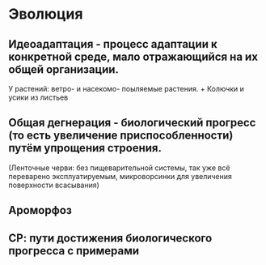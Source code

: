 # Эволюция

## Идеоадаптация - процесс адаптации к конкретной среде, мало отражающийся на их общей организации.
У растений: ветро- и насекомо- поыляемые растения.
                  +
     Колючки и усики из листьев
            
            
## Общая дегнерация - биологический прогресс (то есть увеличение приспособленности) путём упрощения строения. 
(Ленточные черви: без пищеварительной системы, так уже всё переварено эксплуатируемым, микроворсинки для увеличения поверхности всасывания)

## Ароморфоз

## СР: пути достижения биологического прогресса с примерами